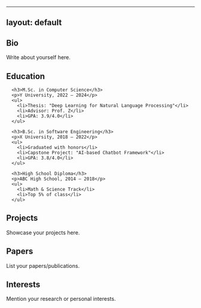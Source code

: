 <!-- to change this page, use this link:
https://chatgpt.com/share/6890cb27-2c98-8007-b481-202e8135ae4d -->

---
layout: default
---

<div class="main-content">
  <!-- <nav class="navbar">
    <a href="#bio">Bio</a>
    <a href="#education">Education</a>
    <a href="#projects">Projects</a>
    <a href="#papers">Papers</a>
    <a href="#interests">Interests</a>
  </nav> -->

  <section id="bio"><h2>Bio</h2><p>Write about yourself here.</p></section>
  <section id="education">
    <h2>Education</h2>

      <h3>M.Sc. in Computer Science</h3>
      <p>Y University, 2022 – 2024</p>
      <ul>
        <li>Thesis: "Deep Learning for Natural Language Processing"</li>
        <li>Advisor: Prof. Z</li>
        <li>GPA: 3.9/4.0</li>
      </ul>

      <h3>B.Sc. in Software Engineering</h3>
      <p>X University, 2018 – 2022</p>
      <ul>
        <li>Graduated with honors</li>
        <li>Capstone Project: "AI-based Chatbot Framework"</li>
        <li>GPA: 3.8/4.0</li>
      </ul>

      <h3>High School Diploma</h3>
      <p>ABC High School, 2014 – 2018</p>
      <ul>
        <li>Math & Science Track</li>
        <li>Top 5% of class</li>
      </ul>
  </section>

  <section id="projects">
    <h2>Projects</h2>
    <p>Showcase your projects here.</p>
  </section>
  <section id="papers">
    <h2>Papers</h2>
    <p>List your papers/publications.</p>
  </section>
  <section id="interests">
    <h2>Interests</h2>
    <p>Mention your research or personal interests.</p>
  </section>
</div>

